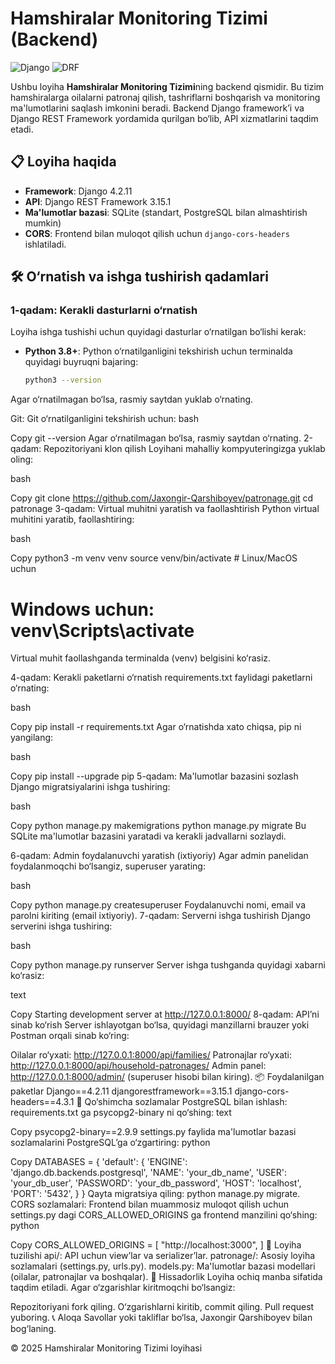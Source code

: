 # Hamshiralar Monitoring Tizimi (Backend)

![Django](https://img.shields.io/badge/Django-4.2.11-brightgreen.svg)
![DRF](https://img.shields.io/badge/Django%20REST%20Framework-3.15.1-blue.svg)

Ushbu loyiha **Hamshiralar Monitoring Tizimi**ning backend qismidir. Bu tizim hamshiralarga oilalarni patronaj qilish, tashriflarni boshqarish va monitoring ma'lumotlarini saqlash imkonini beradi. Backend Django framework’i va Django REST Framework yordamida qurilgan bo‘lib, API xizmatlarini taqdim etadi.

## 📋 Loyiha haqida

- **Framework**: Django 4.2.11
- **API**: Django REST Framework 3.15.1
- **Ma'lumotlar bazasi**: SQLite (standart, PostgreSQL bilan almashtirish mumkin)
- **CORS**: Frontend bilan muloqot qilish uchun `django-cors-headers` ishlatiladi.

## 🛠 O‘rnatish va ishga tushirish qadamlari

### 1-qadam: Kerakli dasturlarni o‘rnatish
Loyiha ishga tushishi uchun quyidagi dasturlar o‘rnatilgan bo‘lishi kerak:
- **Python 3.8+**: Python o‘rnatilganligini tekshirish uchun terminalda quyidagi buyruqni bajaring:
  ```bash
  python3 --version
Agar o‘rnatilmagan bo‘lsa, rasmiy saytdan yuklab o‘rnating.

Git: Git o‘rnatilganligini tekshirish uchun:
bash

Copy
git --version
Agar o‘rnatilmagan bo‘lsa, rasmiy saytdan o‘rnating.
2-qadam: Repozitoriyani klon qilish
Loyihani mahalliy kompyuteringizga yuklab oling:

bash

Copy
git clone https://github.com/Jaxongir-Qarshiboyev/patronage.git
cd patronage
3-qadam: Virtual muhitni yaratish va faollashtirish
Python virtual muhitini yaratib, faollashtiring:

bash

Copy
python3 -m venv venv
source venv/bin/activate  # Linux/MacOS uchun
# Windows uchun: venv\Scripts\activate
Virtual muhit faollashganda terminalda (venv) belgisini ko‘rasiz.

4-qadam: Kerakli paketlarni o‘rnatish
requirements.txt faylidagi paketlarni o‘rnating:

bash

Copy
pip install -r requirements.txt
Agar o‘rnatishda xato chiqsa, pip ni yangilang:

bash

Copy
pip install --upgrade pip
5-qadam: Ma'lumotlar bazasini sozlash
Django migratsiyalarini ishga tushiring:

bash

Copy
python manage.py makemigrations
python manage.py migrate
Bu SQLite ma'lumotlar bazasini yaratadi va kerakli jadvallarni sozlaydi.

6-qadam: Admin foydalanuvchi yaratish (ixtiyoriy)
Agar admin panelidan foydalanmoqchi bo‘lsangiz, superuser yarating:

bash

Copy
python manage.py createsuperuser
Foydalanuvchi nomi, email va parolni kiriting (email ixtiyoriy).
7-qadam: Serverni ishga tushirish
Django serverini ishga tushiring:

bash

Copy
python manage.py runserver
Server ishga tushganda quyidagi xabarni ko‘rasiz:

text

Copy
Starting development server at http://127.0.0.1:8000/
8-qadam: API’ni sinab ko‘rish
Server ishlayotgan bo‘lsa, quyidagi manzillarni brauzer yoki Postman orqali sinab ko‘ring:

Oilalar ro‘yxati: http://127.0.0.1:8000/api/families/
Patronajlar ro‘yxati: http://127.0.0.1:8000/api/household-patronages/
Admin panel: http://127.0.0.1:8000/admin/ (superuser hisobi bilan kiring).
📦 Foydalanilgan paketlar
Django==4.2.11
djangorestframework==3.15.1
django-cors-headers==4.3.1
🔧 Qo‘shimcha sozlamalar
PostgreSQL bilan ishlash:
requirements.txt ga psycopg2-binary ni qo‘shing:
text

Copy
psycopg2-binary==2.9.9
settings.py faylida ma'lumotlar bazasi sozlamalarini PostgreSQL’ga o‘zgartiring:
python

Copy
DATABASES = {
    'default': {
        'ENGINE': 'django.db.backends.postgresql',
        'NAME': 'your_db_name',
        'USER': 'your_db_user',
        'PASSWORD': 'your_db_password',
        'HOST': 'localhost',
        'PORT': '5432',
    }
}
Qayta migratsiya qiling: python manage.py migrate.
CORS sozlamalari: Frontend bilan muammosiz muloqot qilish uchun settings.py dagi CORS_ALLOWED_ORIGINS ga frontend manzilini qo‘shing:
python

Copy
CORS_ALLOWED_ORIGINS = [
    "http://localhost:3000",
]
📄 Loyiha tuzilishi
api/: API uchun view’lar va serializer’lar.
patronage/: Asosiy loyiha sozlamalari (settings.py, urls.py).
models.py: Ma'lumotlar bazasi modellari (oilalar, patronajlar va boshqalar).
🤝 Hissadorlik
Loyiha ochiq manba sifatida taqdim etiladi. Agar o‘zgarishlar kiritmoqchi bo‘lsangiz:

Repozitoriyani fork qiling.
O‘zgarishlarni kiritib, commit qiling.
Pull request yuboring.
📞 Aloqa
Savollar yoki takliflar bo‘lsa, Jaxongir Qarshiboyev bilan bog‘laning.

© 2025 Hamshiralar Monitoring Tizimi loyihasi